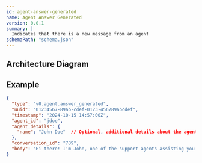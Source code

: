 ```yaml
---
id: agent-answer-generated
name: Agent Answer Generated
version: 0.0.1
summary: |
  Indicates that there is a new message from an agent
schemaPath: "schema.json"
---
```


## Architecture Diagram

<NodeGraph />

<SchemaViewer file="schema.json" title="JSON Schema" maxHeight="500" />

## Example

```json title="Message Example"
{
  "type": "v0.agent.answer_generated",
  "uuid": "01234567-89ab-cdef-0123-456789abcdef",
  "timestamp": "2024-10-15 14:57:00Z",
  "agent_id": "jdoe",
  "agent_details": {
    "name": "John Doe"  // Optional, additional details about the agent
  },
  "conversation_id": "789",
  "body": "Hi there! I'm John, one of the support agents assisting you today. I understand you have a question about [topic]. Here's how I can help..."
}
```

